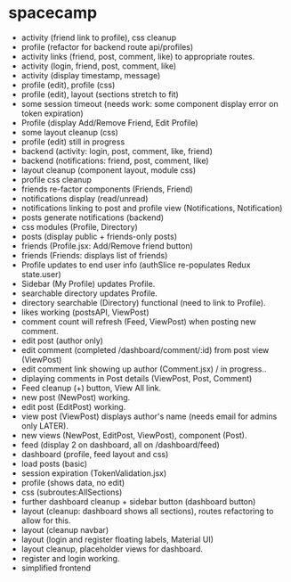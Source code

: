 # spacecamp

- activity (friend link to profile), css cleanup
- profile (refactor for backend route api/profiles)
- activity links (friend, post, comment, like) to appropriate routes.
- activity (login, friend, post, comment, like)
- activity (display timestamp, message)
- profile (edit), profile (css)
- profile (edit), layout (sections stretch to fit)
- some session timeout (needs work: some component display error on token expiration)
- Profile (display Add/Remove Friend, Edit Profile)
- some layout cleanup (css)
- profile (edit) still in progress
- backend (activity: login, post, comment, like, friend)
- backend (notifications: friend, post, comment, like)
- layout cleanup (component layout, module css)
- profile css cleanup
- friends re-factor components (Friends, Friend)
- notifications display (read/unread)
- notifications linking to post and profile view (Notifications, Notification)
- posts generate notifications (backend)
- css modules (Profile, Directory)
- posts (display public + friends-only posts)
- friends (Profile.jsx: Add/Remove friend button)
- friends (Friends: displays list of friends)
- Profile updates to end user info (authSlice re-populates Redux state.user)
- Sidebar (My Profile) updates Profile.
- searchable directory updates Profile.
- directory searchable (Directory) functional (need to link to Profile).
- likes working (postsAPI, ViewPost)
- comment count will refresh (Feed, ViewPost) when posting new comment.
- edit post (author only)
- edit comment (completed /dashboard/comment/:id) from post view (ViewPost)
- edit comment link showing up author (Comment.jsx) / in progress..
- diplaying comments in Post details (ViewPost, Post, Comment)
- Feed cleanup (+) button, View All link.
- new post (NewPost) working.
- edit post (EditPost) working.
- view post (ViewPost) displays author's name (needs email for admins only LATER).
- new views (NewPost, EditPost, ViewPost), component (Post).
- feed (display 2 on dashboard, all on /dashboard/feed)
- dashboard (profile, feed layout and css)
- load posts (basic)
- session expiration (TokenValidation.jsx)
- profile (shows data, no edit)
- css (subroutes:AllSections)
- further dashboard cleanup + sidebar button (dashboard button)
- layout (cleanup: dashboard shows all sections), routes refactoring to allow for this.
- layout (cleanup navbar)
- layout (login and register floating labels, Material UI)
- layout cleanup, placeholder views for dashboard.
- register and login working.
- simplified frontend
